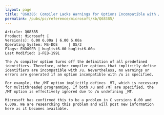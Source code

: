 ```yaml
---
layout: page
title: "Q68385: Compiler Lacks Warnings for Options Incompatible with /u"
permalink: /pubs/pc/reference/microsoft/kb/Q68385/
---
```


	Article: Q68385
	Product: Microsoft C
	Version(s): 6.00 6.00a | 6.00 6.00a
	Operating System: MS-DOS     | OS/2
	Flags: ENDUSER | buglist6.00 buglist6.00a
	Last Modified: 1-FEB-1991
	
	The /u compiler option turns off the definition of all predefined
	identifiers. Therefore, other compiler options that implicitly define
	identifiers are incompatible with /u. Nevertheless, no warnings or
	errors are generated if an option incompatible with /u is specified.
	
	For example, the /MT option implicitly defines _MT, which is necessary
	for multithreaded programming. If both /u and /MT are specified, the
	/MT option is effectively ignored due to /u undefining _MT.
	
	Microsoft has confirmed this to be a problem in C versions 6.00 and
	6.00a. We are researching this problem and will post new information
	here as it becomes available.
